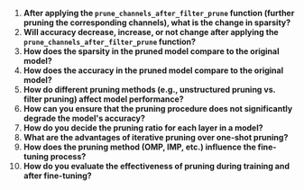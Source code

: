 1. **After applying the `prune_channels_after_filter_prune` function (further pruning the corresponding channels), what is the change in sparsity?**
2. **Will accuracy decrease, increase, or not change after applying the `prune_channels_after_filter_prune` function?**
3. **How does the sparsity in the pruned model compare to the original model?**
4. **How does the accuracy in the pruned model compare to the original model?**
5. **How do different pruning methods (e.g., unstructured pruning vs. filter pruning) affect model performance?**
6. **How can you ensure that the pruning procedure does not significantly degrade the model's accuracy?**
7. **How do you decide the pruning ratio for each layer in a model?**
8. **What are the advantages of iterative pruning over one-shot pruning?**
9. **How does the pruning method (OMP, IMP, etc.) influence the fine-tuning process?**
10. **How do you evaluate the effectiveness of pruning during training and after fine-tuning?**
